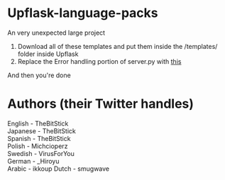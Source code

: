 # Upflask-language-packs
An very unexpected large project  

1. Download all of these templates and put them inside the /templates/ folder inside Upflask
2. Replace the Error handling portion of server.py with [this](https://paste.thebitstick.xyz/atunupuqif.py)  

And then you're done  

# Authors (their Twitter handles)
English - TheBitStick  
Japanese - TheBitStick  
Spanish - TheBitStick  
Polish - Michcioperz  
Swedish - VirusForYou  
German - _Hiroyu  
Arabic - ikkoup
Dutch - smugwave
